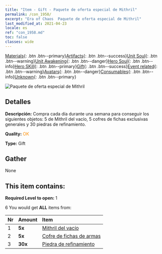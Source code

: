 ```yaml
---
title: "Item - Gift - Paquete de oferta especial de Mithril"
permalink: /con_1958/
excerpt: "Era of Chaos  Paquete de oferta especial de Mithril"
last_modified_at: 2021-04-23
locale: es
ref: "con_1958.md"
toc: false
classes: wide
---
```

 [Materials](/ItemsES/){: .btn .btn--primary}[Artifacts](/ItemsES/Artifacts/){: .btn .btn--success}[Unit Soul](/ItemsES/UnitSoul/){: .btn .btn--warning}[Unit Awakening](/ItemsES/UnitAwakening/){: .btn .btn--danger}[Hero Soul](/ItemsES/HeroSoul/){: .btn .btn--info}[Hero SKill](/ItemsES/HeroSkill/){: .btn .btn--primary}[Gift](/ItemsES/Gift/){: .btn .btn--success}[Event related](/ItemsES/Events/){: .btn .btn--warning}[Avatars](/ItemsES/Avatars/){: .btn .btn--danger}[Consumables](/ItemsES/Consumables/){: .btn .btn--info}[Unknown](/ItemsES/Unknown/){: .btn .btn--primary}

 ![Paquete de oferta especial de Mithril](/images/t/i_907583.png)

## Detalles
 **Descripción:** Compra cada día durante una semana para conseguir los siguientes objetos: 5 de Mithril del vacío, 5 cofres de fichas exclusivas generales y 30 piedras de refinamiento.

 **Quality:** <span style="color: #FF8C00">OK</span>

 **Type:** Gift

## Gather

  None

## This item contains:

 **Required Level to open:** 1

 6 You would get **ALL** items  from:

  | Nr | Amount |     Item    |
  |:---|:-------|:------------|
  | 1 |  **5x** | [Mithril del vacío](/ItemsES/con_817/) |  | 
  | 2 |  **5x** | [Cofre de fichas de armas](/ItemsES/con_1367/) |  | 
  | 3 |  **30x** | [Piedra de refinamiento](/ItemsES/con_814/) |  | 
